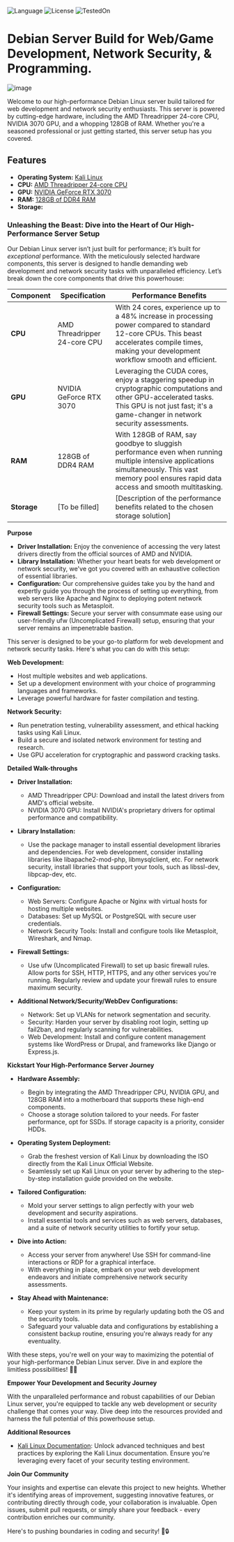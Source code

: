 <!-- ![version](https://img.shields.io/badge/Version-1.0.1-brightgreen) -->
![Language](https://img.shields.io/badge/Built%20with-bash-brightgreen.svg)
![License](https://img.shields.io/badge/License-GPLv3-blue.svg)
![TestedOn](https://img.shields.io/badge/tested%20on-Kali%20Linux-red.svg)


# Debian Server Build for Web/Game Development, Network Security, & Programming.

![image](https://github.com/testcomputer/linux-build/assets/104815254/a7ae6c43-3674-412d-a457-d823200a3556)


Welcome to our high-performance Debian Linux server build tailored for web development and network security enthusiasts. This server is powered by cutting-edge hardware, including the AMD Threadripper 24-core CPU, NVIDIA 3070 GPU, and a whopping 128GB of RAM. Whether you're a seasoned professional or just getting started, this server setup has you covered.

## Features

- **Operating System:** [Kali Linux](https://www.kali.org/)
- **CPU:** [AMD Threadripper 24-core CPU](https://www.amd.com/en/products/ryzen-threadripper)
- **GPU:** [NVIDIA GeForce RTX 3070](https://www.nvidia.com/en-gb/geforce/graphics-cards/)
- **RAM:** [128GB of DDR4 RAM](https://www.crucial.com/memory/ddr4)
- **Storage:** 

### Unleashing the Beast: Dive into the Heart of Our High-Performance Server Setup

Our Debian Linux server isn’t just built for performance; it’s built for *exceptional* performance. With the meticulously selected hardware components, this server is designed to handle demanding web development and network security tasks with unparalleled efficiency. Let’s break down the core components that drive this powerhouse:

| Component | Specification          | Performance Benefits   |
|-----------|------------------------|------------------------|
| **CPU**   | AMD Threadripper 24-core CPU | With 24 cores, experience up to a 48% increase in processing power compared to standard 12-core CPUs. This beast accelerates compile times, making your development workflow smooth and efficient. |
| **GPU**   | NVIDIA GeForce RTX 3070 | Leveraging the CUDA cores, enjoy a staggering speedup in cryptographic computations and other GPU-accelerated tasks. This GPU is not just fast; it's a game-changer in network security assessments. |
| **RAM**   | 128GB of DDR4 RAM      | With 128GB of RAM, say goodbye to sluggish performance even when running multiple intensive applications simultaneously. This vast memory pool ensures rapid data access and smooth multitasking. |
| **Storage**| [To be filled]        | [Description of the performance benefits related to the chosen storage solution] |

<!-- ![Hardware Performance Comparison Chart] -->


**Purpose**

- **Driver Installation:** Enjoy the convenience of accessing the very latest drivers directly from the official sources of AMD and NVIDIA.
- **Library Installation:** Whether your heart beats for web development or network security, we've got you covered with an exhaustive collection of essential libraries.
- **Configuration:** Our comprehensive guides take you by the hand and expertly guide you through the process of setting up everything, from web servers like Apache and Nginx to deploying potent network security tools such as Metasploit.
- **Firewall Settings:** Secure your server with consummate ease using our user-friendly ufw (Uncomplicated Firewall) setup, ensuring that your server remains an impenetrable bastion.

This server is designed to be your go-to platform for web development and network security tasks. Here's what you can do with this setup:

**Web Development:**

- Host multiple websites and web applications.
- Set up a development environment with your choice of programming languages and frameworks.
- Leverage powerful hardware for faster compilation and testing.

**Network Security:**

- Run penetration testing, vulnerability assessment, and ethical hacking tasks using Kali Linux.
- Build a secure and isolated network environment for testing and research.
- Use GPU acceleration for cryptographic and password cracking tasks.

**Detailed Walk-throughs**

- **Driver Installation:**
  - AMD Threadripper CPU: Download and install the latest drivers from AMD's official website.
  - NVIDIA 3070 GPU: Install NVIDIA's proprietary drivers for optimal performance and compatibility.

- **Library Installation:**
  - Use the package manager to install essential development libraries and dependencies. For web development, consider installing libraries like libapache2-mod-php, libmysqlclient, etc. For network security, install libraries that support your tools, such as libssl-dev, libpcap-dev, etc.

- **Configuration:**
  - Web Servers: Configure Apache or Nginx with virtual hosts for hosting multiple websites.
  - Databases: Set up MySQL or PostgreSQL with secure user credentials.
  - Network Security Tools: Install and configure tools like Metasploit, Wireshark, and Nmap.

- **Firewall Settings:**
  - Use ufw (Uncomplicated Firewall) to set up basic firewall rules. Allow ports for SSH, HTTP, HTTPS, and any other services you're running. Regularly review and update your firewall rules to ensure maximum security.

- **Additional Network/Security/WebDev Configurations:**
  - Network: Set up VLANs for network segmentation and security.
  - Security: Harden your server by disabling root login, setting up fail2ban, and regularly scanning for vulnerabilities.
  - Web Development: Install and configure content management systems like WordPress or Drupal, and frameworks like Django or Express.js.

**Kickstart Your High-Performance Server Journey**

- **Hardware Assembly:**
  - Begin by integrating the AMD Threadripper CPU, NVIDIA GPU, and 128GB RAM into a motherboard that supports these high-end components.
  - Choose a storage solution tailored to your needs. For faster performance, opt for SSDs. If storage capacity is a priority, consider HDDs.

- **Operating System Deployment:**
  - Grab the freshest version of Kali Linux by downloading the ISO directly from the Kali Linux Official Website.
  - Seamlessly set up Kali Linux on your server by adhering to the step-by-step installation guide provided on the website.

- **Tailored Configuration:**
  - Mold your server settings to align perfectly with your web development and security aspirations.
  - Install essential tools and services such as web servers, databases, and a suite of network security utilities to fortify your setup.

- **Dive into Action:**
  - Access your server from anywhere! Use SSH for command-line interactions or RDP for a graphical interface.
  - With everything in place, embark on your web development endeavors and initiate comprehensive network security assessments.

- **Stay Ahead with Maintenance:**
  - Keep your system in its prime by regularly updating both the OS and the security tools.
  - Safeguard your valuable data and configurations by establishing a consistent backup routine, ensuring you're always ready for any eventuality.

With these steps, you're well on your way to maximizing the potential of your high-performance Debian Linux server. Dive in and explore the limitless possibilities! 🚀🔧

**Empower Your Development and Security Journey**

With the unparalleled performance and robust capabilities of our Debian Linux server, you're equipped to tackle any web development or security challenge that comes your way. Dive deep into the resources provided and harness the full potential of this powerhouse setup.

**Additional Resources**

- [Kali Linux Documentation](https://www.kali.org/docs/): Unlock advanced techniques and best practices by exploring the Kali Linux documentation. Ensure you're leveraging every facet of your security testing environment.

**Join Our Community**

Your insights and expertise can elevate this project to new heights. Whether it's identifying areas of improvement, suggesting innovative features, or contributing directly through code, your collaboration is invaluable. Open issues, submit pull requests, or simply share your feedback - every contribution enriches our community.


Here's to pushing boundaries in coding and security! 🚀🔒
